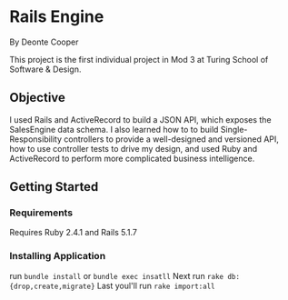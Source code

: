 # Rails Engine

By Deonte Cooper

This project is the first individual project in Mod 3 at Turing School of Software & Design.

## Objective

I used Rails and ActiveRecord to build a JSON API, which exposes the SalesEngine data schema. I also
learned how to to build Single-Responsibility controllers to provide a well-designed and versioned
API, how to use controller tests to drive my design, and used Ruby and ActiveRecord to perform more
complicated business intelligence.

## Getting Started

### Requirements

Requires Ruby 2.4.1 and Rails 5.1.7

### Installing Application

run `bundle install` or `bundle exec insatll`
Next run `rake db:{drop,create,migrate}`
Last youl'll run `rake import:all`
